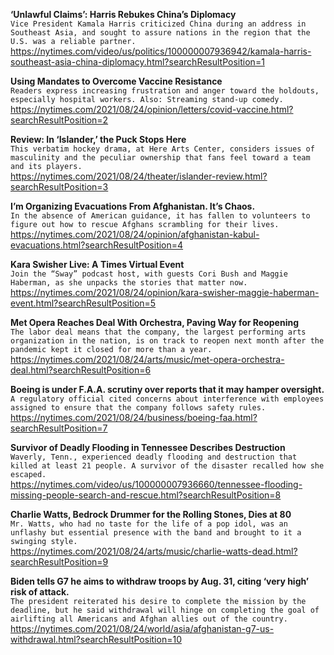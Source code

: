 **‘Unlawful Claims’: Harris Rebukes China’s Diplomacy**\
`Vice President Kamala Harris criticized China during an address in Southeast Asia, and sought to assure nations in the region that the U.S. was a reliable partner.`\
https://nytimes.com/video/us/politics/100000007936942/kamala-harris-southeast-asia-china-diplomacy.html?searchResultPosition=1

**Using Mandates to Overcome Vaccine Resistance**\
`Readers express increasing frustration and anger toward the holdouts, especially hospital workers. Also: Streaming stand-up comedy.`\
https://nytimes.com/2021/08/24/opinion/letters/covid-vaccine.html?searchResultPosition=2

**Review: In ‘Islander,’ the Puck Stops Here**\
`This verbatim hockey drama, at Here Arts Center, considers issues of masculinity and the peculiar ownership that fans feel toward a team and its players.`\
https://nytimes.com/2021/08/24/theater/islander-review.html?searchResultPosition=3

**I’m Organizing Evacuations From Afghanistan. It’s Chaos.**\
`In the absence of American guidance, it has fallen to volunteers to figure out how to rescue Afghans scrambling for their lives.`\
https://nytimes.com/2021/08/24/opinion/afghanistan-kabul-evacuations.html?searchResultPosition=4

**Kara Swisher Live: A Times Virtual Event**\
`Join the “Sway” podcast host, with guests Cori Bush and Maggie Haberman, as she unpacks the stories that matter now.`\
https://nytimes.com/2021/08/24/opinion/kara-swisher-maggie-haberman-event.html?searchResultPosition=5

**Met Opera Reaches Deal With Orchestra, Paving Way for Reopening**\
`The labor deal means that the company, the largest performing arts organization in the nation, is on track to reopen next month after the pandemic kept it closed for more than a year.`\
https://nytimes.com/2021/08/24/arts/music/met-opera-orchestra-deal.html?searchResultPosition=6

**Boeing is under F.A.A. scrutiny over reports that it may hamper oversight.**\
`A regulatory official cited concerns about interference with employees assigned to ensure that the company follows safety rules.`\
https://nytimes.com/2021/08/24/business/boeing-faa.html?searchResultPosition=7

**Survivor of Deadly Flooding in Tennessee Describes Destruction**\
`Waverly, Tenn., experienced deadly flooding and destruction that killed at least 21 people. A survivor of the disaster recalled how she escaped.`\
https://nytimes.com/video/us/100000007936660/tennessee-flooding-missing-people-search-and-rescue.html?searchResultPosition=8

**Charlie Watts, Bedrock Drummer for the Rolling Stones, Dies at 80**\
`Mr. Watts, who had no taste for the life of a pop idol, was an unflashy but essential presence with the band and brought to it a swinging style.`\
https://nytimes.com/2021/08/24/arts/music/charlie-watts-dead.html?searchResultPosition=9

**Biden tells G7 he aims to withdraw troops by Aug. 31, citing ‘very high’ risk of attack.**\
`The president reiterated his desire to complete the mission by the deadline, but he said withdrawal will hinge on completing the goal of airlifting all Americans and Afghan allies out of the country.`\
https://nytimes.com/2021/08/24/world/asia/afghanistan-g7-us-withdrawal.html?searchResultPosition=10

